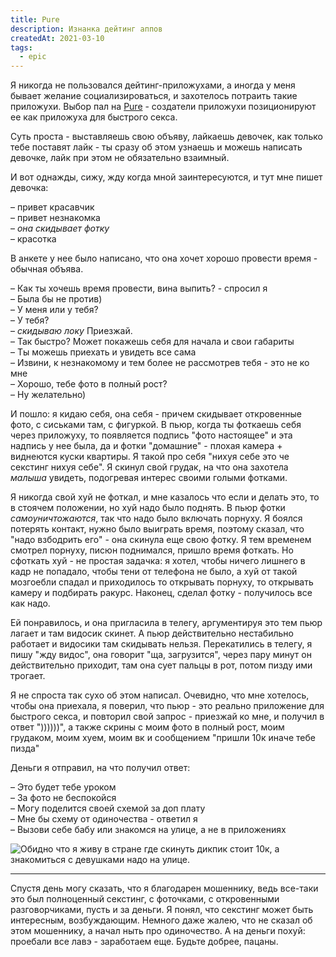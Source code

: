```yaml
---
title: Pure
description: Изнанка дейтинг аппов
createdAt: 2021-03-10
tags:
  - epic
---
```


Я никогда не пользовался дейтинг-приложухами, а иногда у меня бывает желание социализироваться, и захотелось
потраить такие приложухи. Выбор пал на [Pure](https://pure.app) - создатели приложухи позиционируют
ее как приложуха для
быстрого секса.

Суть проста - выставляешь свою объяву, лайкаешь девочек, как только тебе поставят лайк - ты сразу об этом узнаешь
и можешь написать девочке, лайк при этом не обязательно взаимный.

И вот однажды, сижу, жду когда мной заинтересуются, и тут мне пишет девочка:

– привет красавчик<br/><!--more-->
– привет незнакомка<br/>
– *она скидывает фотку*<br/>
– красотка<br/>

В анкете у нее было написано, что она хочет хорошо провести время - обычная объява.


– Как ты хочешь время провести, вина выпить? - спросил я<br/>
– Была бы не против)<br/>
– У меня или у тебя?<br/>
– У тебя?<br/>
– *скидываю локу* Приезжай.<br/>
– Так быстро? Может покажешь себя для начала и свои габариты<br/>
– Ты можешь приехать и увидеть все сама<br/>
– Извини, к незнакомому и тем более не рассмотрев тебя - это не ко мне<br/>
– Хорошо, тебе фото в полный рост?<br/>
– Ну желательно)<br/>

И пошло: я кидаю себя, она себя - причем скидывает откровенные фото, с сиськами там, с фигуркой. В пьюр, когда ты
фоткаешь себя через приложуху, то появляется подпись "фото настоящее" и эта надпись у нее была, да и фотки
"домашние" - плохая камера + виднеются куски квартиры. Я такой про себя "нихуя себе это че секстинг нихуя себе". Я
скинул свой грудак, на что она захотела <i>малыша</i> увидеть, подогревая интерес своими голыми фотками.

Я никогда свой хуй не фоткал, и мне казалось что если и делать это, то в стоячем положении, но хуй надо было
поднять. В пьюр фотки <i>самоуничтожаются</i>, так что надо было включать порнуху. Я боялся потерять контакт,
нужно было
выиграть
время, поэтому сказал, что "надо взбодрить его" - она скинула еще свою фотку. Я тем временем смотрел порнуху,
писюн
поднимался, пришло время фоткать. Но сфоткать хуй - не простая задачка: я хотел, чтобы ничего лишнего в кадр не
попадало, чтобы тени от телефона не было, а хуй от такой мозгоебли спадал и приходилось то открывать порнуху, то
открывать камеру и подбирать ракурс. Наконец, сделал фотку - получилось все как надо.

Ей понравилось, и она пригласила в телегу, аргументируя это тем пьюр лагает и там видосик скинет. А пьюр
действительно нестабильно работает и видосики там скидывать нельзя.
Перекатились в телегу, я пишу "жду видос", она говорит "ща, загрузится", через пару минут он действительно
приходит,
там она сует пальцы в рот, потом пизду ими трогает.

Я не спроста так сухо об этом написал. Очевидно, что мне хотелось, чтобы она приехала, я поверил, что пьюр - это
реально приложение для быстрого секса, и повторил свой запрос - приезжай ко мне, и получил в ответ "))))))", а
также
скрины с моим фото в полный рост, моим грудаком, моим хуем, моим вк и сообщением "пришли 10к иначе тебе пизда"

Деньги я отправил, на что получил ответ:

– Это будет тебе уроком<br/>
– За фото не беспокойся<br/>
– Могу поделится своей схемой за доп плату<br/>
– Мне бы схему от одиночества - ответил я<br/>
– Вызови себе бабу или знакомся на улице, а не в приложениях<br/>

<img src="/images/cool-story/pure/obidno.png" class="inline" alt="Обидно что я живу в стране" /> где скинуть дикпик стоит 10к, а знакомиться с девушками надо на
улице.


---

Спустя день могу сказать, что я благодарен мошеннику, ведь все-таки это был полноценный секстинг, с фоточками, с
откровенными разговорчиками, пусть и за деньги. Я понял, что
секстинг может быть интересным, возбуждающим. Немного даже жалею, что не сказал об этом мошеннику, а начал
ныть про одиночество. А на деньги похуй: проебали все лавэ - заработаем еще. Будьте добрее, пацаны.
